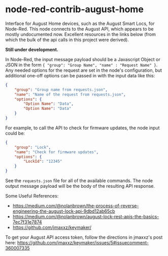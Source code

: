 # node-red-contrib-august-home
Interface for August Home devices, such as the August Smart Locs, for Node-Red. This node connects to the August API, which appears to be mostly undocumented now. Excellent resources in the links below (from which the bulk of the api calls in this project were derived).

**Still under development.**

In Node-Red, the input message payload should be a Javascript Object or JSON in the form `{ "group": "Group Name", "name" : "Request Name" }`. Any needed options for the request are set in the node's configuration, but additional one-off options can be passed in with the input data like this:
```json
{
    "group": "Group name from requests.json",
    "name": "Name of the request from requests.json",
    "options": {
        "Option Name": "Data",
        "Option Name": "Data"
    }
}
```
For example, to call the API to check for firmware updates, the node input could be:
```json
{
    "group": "Lock",
    "name": "Check for firmware updates",
    "options": {
        "LockId": "12345"
    }
}
```
See the `requests.json` file for all of the available commands. The node output message payload will be the body of the resulting API response.

Some Useful References:
* https://medium.com/@nolanbrown/the-process-of-reverse-engineering-the-august-lock-api-9dbd12ab65cb
* https://medium.com/@nolanbrown/august-lock-rest-apis-the-basics-7ec7f31e7874
* https://github.com/jmaxxz/keymaker/

To get your August API access token, follow the directions in jmaxxz's post here: https://github.com/jmaxxz/keymaker/issues/5#issuecomment-360007335

